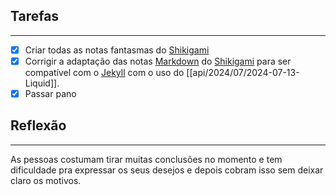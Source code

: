 ## Tarefas
---
- [X] Criar todas as notas fantasmas do [Shikigami](api/2024/06/2024-06-30-Shikigami.md)
- [x] Corrigir a adaptação das notas [Markdown](_draft/2024/07/2024-07-08-Markdown.md) do [Shikigami](api/2024/06/2024-06-30-Shikigami.md) para ser compatível com o [Jekyll](_insight/2024/07/2024-07-10-Jekyll.md) com o uso do [[api/2024/07/2024-07-13-Liquid]].
- [x] Passar pano

##  Reflexão
---
As pessoas costumam tirar muitas conclusões no momento e tem dificuldade pra expressar os seus desejos e depois cobram isso sem deixar claro os motivos.